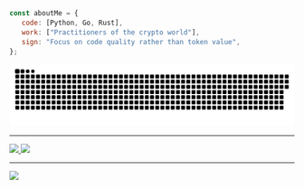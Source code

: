 
```javascript
const aboutMe = {
   code: [Python, Go, Rust],
   work: ["Practitioners of the crypto world"],
   sign: "Focus on code quality rather than token value",
};
```



![](https://github.com/0x-wen/0x-wen/blob/output/github-contribution-grid-snake.svg)

---

<a href="https://github.com/0x-wen">
  <img height="180em" src="https://github-readme-stats.vercel.app/api?username=0x-wen&theme=radical&show_icons=true&count_private=true" />
  <img height="180em" src="https://github-readme-stats.vercel.app/api/top-langs/?username=0x-wen&theme=radical&layout=compact&show_icons=true"/>
</a>

---

![](https://github-readme-activity-graph.cyclic.app/graph?username=0x-wen&theme=react-dark)
